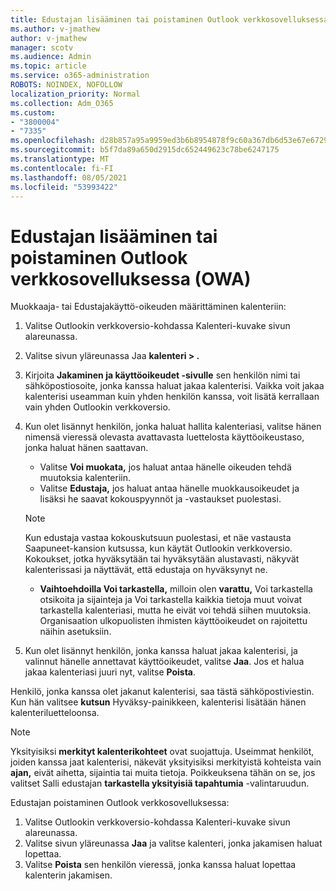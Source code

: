 ```yaml
---
title: Edustajan lisääminen tai poistaminen Outlook verkkosovelluksessa (OWA)
ms.author: v-jmathew
author: v-jmathew
manager: scotv
ms.audience: Admin
ms.topic: article
ms.service: o365-administration
ROBOTS: NOINDEX, NOFOLLOW
localization_priority: Normal
ms.collection: Adm_O365
ms.custom:
- "3800004"
- "7335"
ms.openlocfilehash: d28b857a95a9959ed3b6b8954878f9c60a367db6d53e67e6729b174c5ce7b364
ms.sourcegitcommit: b5f7da89a650d2915dc652449623c78be6247175
ms.translationtype: MT
ms.contentlocale: fi-FI
ms.lasthandoff: 08/05/2021
ms.locfileid: "53993422"
---
```

# <a name="how-to-add-or-remove-a-delegate-in-outlook-on-the-web-owa"></a>Edustajan lisääminen tai poistaminen Outlook verkkosovelluksessa (OWA)

Muokkaaja- tai Edustajakäyttö-oikeuden määrittäminen kalenteriin:

1. Valitse Outlookin verkkoversio-kohdassa Kalenteri-kuvake sivun alareunassa.
2. Valitse sivun yläreunassa Jaa **kalenteri > .**
3. Kirjoita **Jakaminen ja käyttöoikeudet -sivulle** sen henkilön nimi tai sähköpostiosoite, jonka kanssa haluat jakaa kalenterisi. Vaikka voit jakaa kalenterisi useamman kuin yhden henkilön kanssa, voit lisätä kerrallaan vain yhden Outlookin verkkoversio.
4. Kun olet lisännyt henkilön, jonka haluat hallita kalenteriasi, valitse hänen nimensä vieressä olevasta avattavasta luettelosta käyttöoikeustaso, jonka haluat hänen saattavan.

    - Valitse **Voi muokata,** jos haluat antaa hänelle oikeuden tehdä muutoksia kalenteriin.
    - Valitse **Edustaja,** jos haluat antaa hänelle muokkausoikeudet ja lisäksi he saavat kokouspyynnöt ja -vastaukset puolestasi.
    > [!NOTE]
    > Kun edustaja vastaa kokouskutsuun puolestasi, et näe vastausta Saapuneet-kansion kutsussa, kun käytät Outlookin verkkoversio. Kokoukset, jotka hyväksytään tai hyväksytään alustavasti, näkyvät kalenterissasi ja näyttävät, että edustaja on hyväksynyt ne.
    - **Vaihtoehdoilla Voi tarkastella,** milloin olen **varattu,** Voi tarkastella  otsikoita ja sijainteja ja Voi tarkastella kaikkia tietoja muut voivat tarkastella kalenteriasi, mutta he eivät voi tehdä siihen muutoksia. Organisaation ulkopuolisten ihmisten käyttöoikeudet on rajoitettu näihin asetuksiin.

5. Kun olet lisännyt henkilön, jonka kanssa haluat jakaa kalenterisi, ja valinnut hänelle annettavat käyttöoikeudet, valitse **Jaa**. Jos et halua jakaa kalenteriasi juuri nyt, valitse **Poista**.

Henkilö, jonka kanssa olet jakanut kalenterisi, saa tästä sähköpostiviestin. Kun hän valitsee **kutsun** Hyväksy-painikkeen, kalenterisi lisätään hänen kalenteriluetteloonsa.

> [!NOTE]
> Yksityisiksi **merkityt kalenterikohteet** ovat suojattuja. Useimmat henkilöt, joiden kanssa jaat kalenterisi, näkevät yksityisiksi merkityistä kohteista vain **ajan,** eivät aihetta, sijaintia tai muita tietoja. Poikkeuksena tähän on se, jos valitset Salli edustajan **tarkastella yksityisiä tapahtumia** -valintaruudun.

Edustajan poistaminen Outlook verkkosovelluksessa:

1. Valitse Outlookin verkkoversio-kohdassa Kalenteri-kuvake sivun alareunassa.
2. Valitse sivun yläreunassa **Jaa** ja valitse kalenteri, jonka jakamisen haluat lopettaa.
3. Valitse **Poista** sen henkilön vieressä, jonka kanssa haluat lopettaa kalenterin jakamisen.
